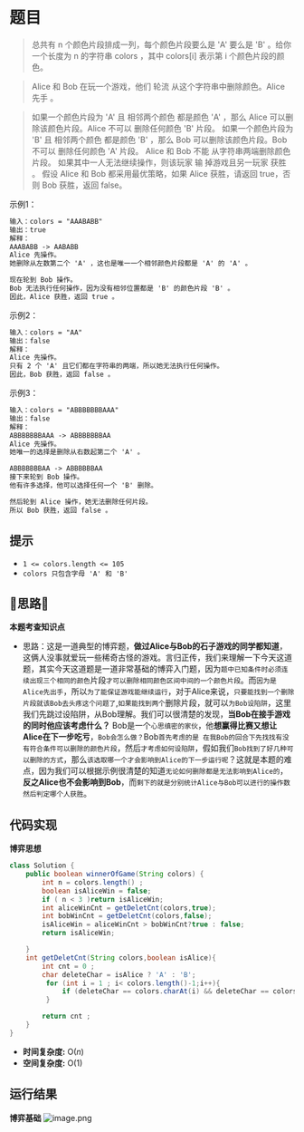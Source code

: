 # 题目
>总共有 n 个颜色片段排成一列，每个颜色片段要么是 'A' 要么是 'B' 。给你一个长度为 n 的字符串 colors ，其中 colors[i] 表示第 i 个颜色片段的颜色。

>Alice 和 Bob 在玩一个游戏，他们 轮流 从这个字符串中删除颜色。Alice 先手 。

>如果一个颜色片段为 'A' 且 相邻两个颜色 都是颜色 'A' ，那么 Alice 可以删除该颜色片段。Alice 不可以 删除任何颜色 'B' 片段。
如果一个颜色片段为 'B' 且 相邻两个颜色 都是颜色 'B' ，那么 Bob 可以删除该颜色片段。Bob 不可以 删除任何颜色 'A' 片段。
Alice 和 Bob 不能 从字符串两端删除颜色片段。
如果其中一人无法继续操作，则该玩家 输 掉游戏且另一玩家 获胜 。
假设 Alice 和 Bob 都采用最优策略，如果 Alice 获胜，请返回 true，否则 Bob 获胜，返回 false。




示例1：

```txt
输入：colors = "AAABABB"
输出：true
解释：
AAABABB -> AABABB
Alice 先操作。
她删除从左数第二个 'A' ，这也是唯一一个相邻颜色片段都是 'A' 的 'A' 。

现在轮到 Bob 操作。
Bob 无法执行任何操作，因为没有相邻位置都是 'B' 的颜色片段 'B' 。
因此，Alice 获胜，返回 true 。
```
示例2：

```txt
输入：colors = "AA"
输出：false
解释：
Alice 先操作。
只有 2 个 'A' 且它们都在字符串的两端，所以她无法执行任何操作。
因此，Bob 获胜，返回 false 。
```
示例3：

```txt
输入：colors = "ABBBBBBBAAA"
输出：false
解释：
ABBBBBBBAAA -> ABBBBBBBAA
Alice 先操作。
她唯一的选择是删除从右数起第二个 'A' 。

ABBBBBBBAA -> ABBBBBBAA
接下来轮到 Bob 操作。
他有许多选择，他可以选择任何一个 'B' 删除。

然后轮到 Alice 操作，她无法删除任何片段。
所以 Bob 获胜，返回 false 。
```


## 提示
- `1 <= colors.length <= 105`
- `colors 只包含字母 'A' 和 'B'`
## 📝思路📝

**本题考查知识点**
- 思路：这是一道典型的博弈题，**做过Alice与Bob的石子游戏的同学都知道**，这俩人没事就爱玩一些稀奇古怪的游戏。言归正传，我们来理解一下今天这道题，其实今天这道题是一道非常基础的博弈入门题，因为`题中已知条件时必须连续出现三个相同的颜色`片段`才可以删除相同颜色区间中间的一个颜色片段`。而`因为是Alice先出手`，所以`为了能保证游戏能继续运行`，对于Alice来说，`只要能找到一个删除片段就该Bob去头疼这个问题了`,`如果能找到两个`删除片段，就可以`为Bob设陷阱`，这里我们先跳过设陷阱，从Bob理解。我们可以很清楚的发现，**当Bob在接手游戏的同时他应该考虑什么？** Bob是一个`心思缜密的家伙`，他**想赢得比赛又想让Alice在下一步吃亏**，`Bob会怎么做？`Bob`首先考虑的是 在我Bob的回合下先找找有没有符合条件可以删除的颜色片段`，然后`才考虑如何设陷阱`，假如我们`Bob找到了好几种可以删除的方式`，那么`该选取哪一个才会影响到Alice的下一步运行呢`？这就是本题的难点，因为我们可以根据示例很清楚的知道`无论如何删除都是无法影响到Alice的`，**反之Alice也不会影响到Bob**，而`剩下的就是分别统计Alice与Bob可以进行的操作数然后判定哪个人获胜`。
## 代码实现
**博弈思想**
```java
class Solution {
    public boolean winnerOfGame(String colors) {
        int n = colors.length() ;
        boolean isAliceWin = false;
        if ( n < 3 )return isAliceWin;
        int aliceWinCnt = getDeletCnt(colors,true);
        int bobWinCnt = getDeletCnt(colors,false);
        isAliceWin = aliceWinCnt > bobWinCnt?true : false;
        return isAliceWin;

    }
    int getDeletCnt(String colors,boolean isAlice){
        int cnt = 0 ;
        char deleteChar = isAlice ? 'A' : 'B';
         for (int i = 1 ; i< colors.length()-1;i++){
             if (deleteChar == colors.charAt(i) && deleteChar == colors.charAt(i-1) && deleteChar == colors.charAt(i+1))cnt++;
         }

        return cnt ;
    }
}
```

- **时间复杂度:** O($n$)  
- **空间复杂度:** O($1$)


## 运行结果
**博弈基础**
![image.png](https://pic.leetcode-cn.com/1647916150-zccwud-image.png)

